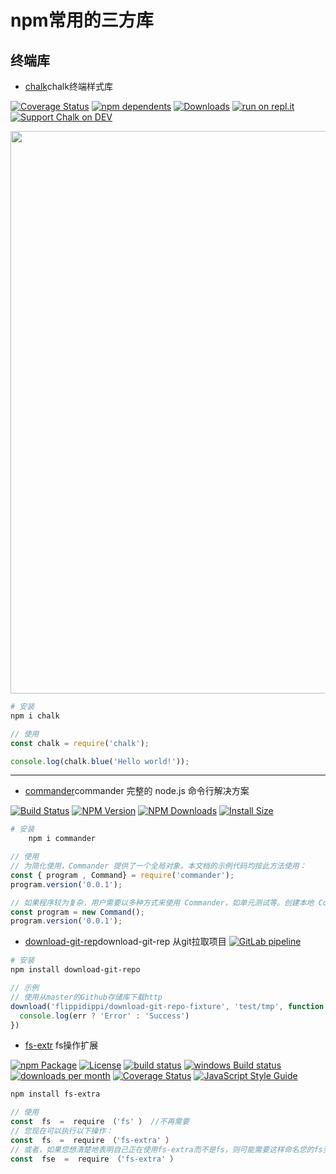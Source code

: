 # npm常用的三方库
## 终端库
- [chalk](https://www.npmjs.com/package/chalk)chalk终端样式库 

[![Coverage Status](https://coveralls.io/repos/github/chalk/chalk/badge.svg?branch=main)](https://coveralls.io/github/chalk/chalk?branch=main)
[![npm dependents](https://badgen.net/npm/dependents/chalk)](https://www.npmjs.com/package/chalk?activeTab=dependents) [![Downloads](https://badgen.net/npm/dt/chalk)](https://www.npmjs.com/package/chalk)
[![run on repl.it](https://repl.it/badge/github/chalk/chalk)](https://repl.it/github/chalk/chalk)
[![Support Chalk on DEV](https://badge.devprotocol.xyz/0x44d871aebF0126Bf646753E2C976Aa7e68A66c15/descriptive)](https://stakes.social/0x44d871aebF0126Bf646753E2C976Aa7e68A66c15)

<img src="https://cdn.jsdelivr.net/gh/chalk/ansi-styles@8261697c95bf34b6c7767e2cbe9941a851d59385/screenshot.svg" width="900">

``` sh
# 安装
npm i chalk
```
``` javascript
// 使用 
const chalk = require('chalk');

console.log(chalk.blue('Hello world!'));
```
--------

- [commander](https://www.npmjs.com/package/commander)commander 完整的 node.js 命令行解决方案

[![Build Status](https://github.com/tj/commander.js/workflows/build/badge.svg)](https://github.com/tj/commander.js/actions?query=workflow%3A%22build%22)
[![NPM Version](http://img.shields.io/npm/v/commander.svg?style=flat)](https://www.npmjs.org/package/commander)
[![NPM Downloads](https://img.shields.io/npm/dm/commander.svg?style=flat)](https://npmcharts.com/compare/commander?minimal=true)
[![Install Size](https://packagephobia.now.sh/badge?p=commander)](https://packagephobia.now.sh/result?p=commander)

``` sh
# 安装
    npm i commander
```
``` javascript
// 使用
// 为简化使用，Commander 提供了一个全局对象。本文档的示例代码均按此方法使用：
const { program , Command} = require('commander');
program.version('0.0.1');

// 如果程序较为复杂，用户需要以多种方式来使用 Commander，如单元测试等。创建本地 Command 对象是一种更好的方式
const program = new Command();
program.version('0.0.1');
```
- [download-git-rep](https://www.npmjs.com/package/download-git-repo)download-git-rep 从git拉取项目
[![GitLab pipeline](https://img.shields.io/gitlab/pipeline/flippidippi/download-git-repo)](https://gitlab.com/flippidippi/download-git-repo/builds)

``` sh
# 安装
npm install download-git-repo
```

``` javascript
// 示例
// 使用从master的Github存储库下载http
download('flippidippi/download-git-repo-fixture', 'test/tmp', function (err) {
  console.log(err ? 'Error' : 'Success')
})
```

- [fs-extr]([https://](https://www.npmjs.com/package/fs-extra)) fs操作扩展

[![npm Package](https://img.shields.io/npm/v/fs-extra.svg)](https://www.npmjs.org/package/fs-extra)
[![License](https://img.shields.io/npm/l/express.svg)](https://github.com/jprichardson/node-fs-extra/blob/master/LICENSE)
[![build status](https://img.shields.io/travis/jprichardson/node-fs-extra/master.svg)](http://travis-ci.org/jprichardson/node-fs-extra)
[![windows Build status](https://img.shields.io/appveyor/ci/jprichardson/node-fs-extra/master.svg?label=windows%20build)](https://ci.appveyor.com/project/jprichardson/node-fs-extra/branch/master)
[![downloads per month](http://img.shields.io/npm/dm/fs-extra.svg)](https://www.npmjs.org/package/fs-extra)
[![Coverage Status](https://img.shields.io/coveralls/github/jprichardson/node-fs-extra/master.svg)](https://coveralls.io/github/jprichardson/node-fs-extra)
[![JavaScript Style Guide](https://img.shields.io/badge/code_style-standard-brightgreen.svg)](https://standardjs.com)

``` sh
npm install fs-extra
```

``` javascript
// 使用
const  fs  =  require （'fs' ） //不再需要
// 您现在可以执行以下操作：
const  fs  =  require （'fs-extra' ）
// 或者，如果您想清楚地表明自己正在使用fs-extra而不是fs，则可能需要这样命名您的fs变量fse
const  fse  =  require （'fs-extra' ）
```